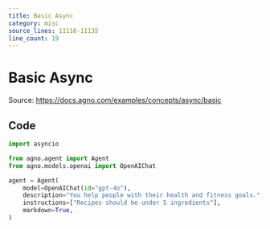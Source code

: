 ```yaml
---
title: Basic Async
category: misc
source_lines: 11116-11135
line_count: 19
---
```


# Basic Async
Source: https://docs.agno.com/examples/concepts/async/basic



## Code

```python cookbook/agent_concepts/async/basic.py
import asyncio

from agno.agent import Agent
from agno.models.openai import OpenAIChat

agent = Agent(
    model=OpenAIChat(id="gpt-4o"),
    description="You help people with their health and fitness goals.",
    instructions=["Recipes should be under 5 ingredients"],
    markdown=True,
)
